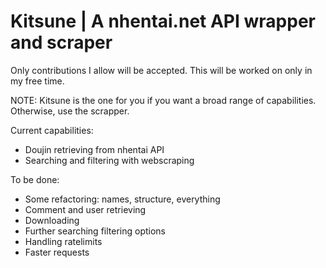 # Kitsune | A nhentai.net API wrapper and scraper
Only contributions I allow will be accepted. This will be worked on only in my free time. 

NOTE: Kitsune is the one for you if you want a broad range of capabilities. Otherwise, use the scrapper. 

Current capabilities: 

- Doujin retrieving from nhentai API
- Searching and filtering with webscraping

To be done: 
 
- Some refactoring: names, structure, everything
- Comment and user retrieving
- Downloading
- Further searching filtering options
- Handling ratelimits
- Faster requests
